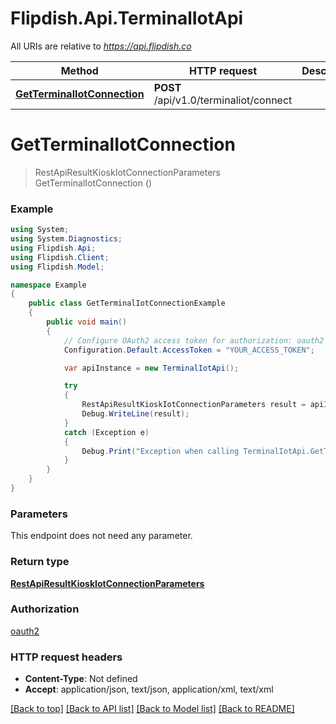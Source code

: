 # Flipdish.Api.TerminalIotApi

All URIs are relative to *https://api.flipdish.co*

Method | HTTP request | Description
------------- | ------------- | -------------
[**GetTerminalIotConnection**](TerminalIotApi.md#getterminaliotconnection) | **POST** /api/v1.0/terminaliot/connect | 


<a name="getterminaliotconnection"></a>
# **GetTerminalIotConnection**
> RestApiResultKioskIotConnectionParameters GetTerminalIotConnection ()



### Example
```csharp
using System;
using System.Diagnostics;
using Flipdish.Api;
using Flipdish.Client;
using Flipdish.Model;

namespace Example
{
    public class GetTerminalIotConnectionExample
    {
        public void main()
        {
            // Configure OAuth2 access token for authorization: oauth2
            Configuration.Default.AccessToken = "YOUR_ACCESS_TOKEN";

            var apiInstance = new TerminalIotApi();

            try
            {
                RestApiResultKioskIotConnectionParameters result = apiInstance.GetTerminalIotConnection();
                Debug.WriteLine(result);
            }
            catch (Exception e)
            {
                Debug.Print("Exception when calling TerminalIotApi.GetTerminalIotConnection: " + e.Message );
            }
        }
    }
}
```

### Parameters
This endpoint does not need any parameter.

### Return type

[**RestApiResultKioskIotConnectionParameters**](RestApiResultKioskIotConnectionParameters.md)

### Authorization

[oauth2](../README.md#oauth2)

### HTTP request headers

 - **Content-Type**: Not defined
 - **Accept**: application/json, text/json, application/xml, text/xml

[[Back to top]](#) [[Back to API list]](../README.md#documentation-for-api-endpoints) [[Back to Model list]](../README.md#documentation-for-models) [[Back to README]](../README.md)

